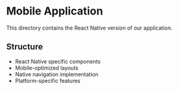 # Mobile Application

This directory contains the React Native version of our application.

## Structure
- React Native specific components
- Mobile-optimized layouts
- Native navigation implementation
- Platform-specific features